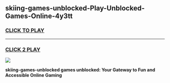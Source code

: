 
## skiing-games-unblocked-Play-Unblocked-Games-Online-4y3tt
<h3>
<a href="https://premium76.site?title=skiing-games-unblocked&ref=24A">CLICK TO PLAY</a></h3>
<hr>

<h3>
<a href="https://premium76.site?title=skiing-games-unblocked&ref=24A">CLICK 2 PLAY</a>
  
</h3>

<a href="https://premium76.site?title=skiing-games-unblocked&ref=24A"><img src="https://clearcache.store/games.png"></a>


**skiing-games-unblocked games unblocked: Your Gateway to Fun and Accessible Online Gaming**
